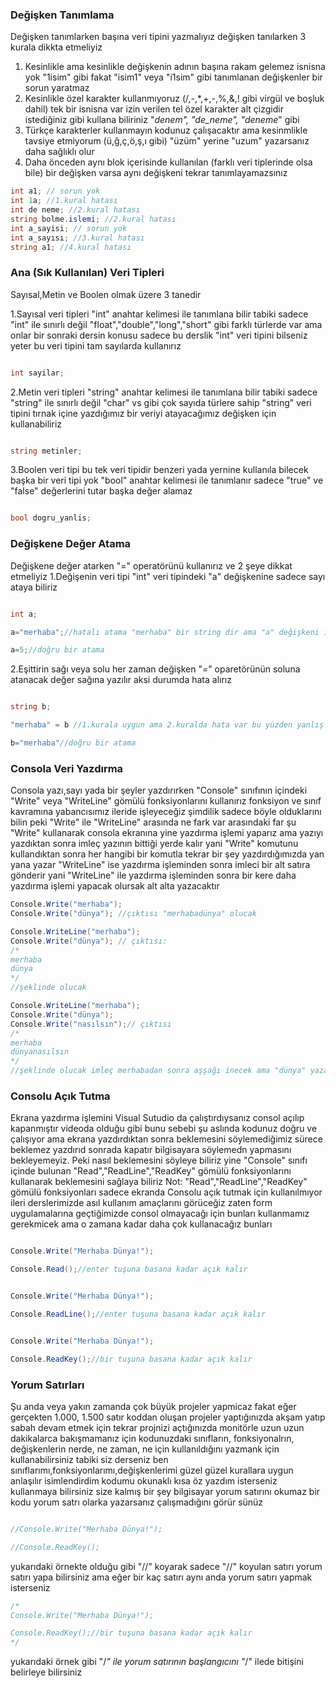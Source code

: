 ### Değişken Tanımlama
Değişken tanımlarken başına veri tipini yazmalıyız
değişken tanılarken 3 kurala dikkta etmeliyiz
1. Kesinlikle ama kesinlikle değişkenin adının başına rakam gelemez isnisna yok "1isim" gibi fakat "isim1" veya "i1sim" gibi tanımlanan değişkenler bir sorun yaratmaz
2. Kesinlikle özel karakter kullanmıyoruz (/,-,*,+,-,%,&,! gibi virgül ve boşluk dahil) tek bir isnisna var izin verilen tel özel karakter alt çizgidir istediğiniz gibi kullana biliriniz "_denem", "de_neme", "deneme_" gibi
3. Türkçe karakterler kullanmayın kodunuz çalışacaktır ama kesinmlikle tavsiye etmiyorum (ü,ğ,ç,ö,ş,ı gibi) "üzüm" yerine "uzum" yazarsanız daha sağlıklı olur
4. Daha önceden aynı blok içerisinde kullanılan (farklı veri tiplerinde olsa bile) bir değişken varsa aynı değişkeni tekrar tanımlayamazsınız 
```C#
int a1; // sorun yok
int 1a; //1.kural hatası
int de neme; //2.kural hatası
string bolme.islemi; //2.kural hatası
int a_sayisi; // sorun yok
int a_sayısı; //3.kural hatası
string a1; //4.kural hatası
```

### Ana (Sık Kullanılan) Veri Tipleri
Sayısal,Metin ve Boolen olmak üzere 3 tanedir

1.Sayısal veri tipleri "int" anahtar kelimesi ile tanımlana bilir tabiki sadece "int" ile sınırlı değil "float","double","long","short" gibi farklı türlerde var ama onlar bir sonraki dersin konusu sadece bu derslik "int" veri tipini bilseniz yeter bu veri tipini tam sayılarda kullanırız

```C#

int sayilar;

```

2.Metin veri tipleri "string" anahtar kelimesi ile tanımlana bilir tabiki sadece "string" ile sınırlı değil "char" vs gibi çok sayıda türlere sahip "string" veri tipini tırnak içine yazdığımız bir veriyi atayacağımız değişken için kullanabiliriz

```C#

string metinler;

```

3.Boolen veri tipi bu tek veri tipidir benzeri yada yernine kullanıla bilecek başka bir veri tipi yok "bool" anahtar kelimesi ile tanımlanır sadece "true" ve "false" değerlerini tutar başka değer alamaz

```C#

bool dogru_yanlis;

```

### Değişkene Değer Atama
Değişkene değer atarken "=" operatörünü kullanırız ve 2 şeye dikkat etmeliyiz
1.Değişenin veri tipi "int" veri tipindeki "a" değişkenine sadece sayı ataya biliriz

```C#

int a;

a="merhaba";//hatalı atama "merhaba" bir string dir ama "a" değişkeni ise "int"

a=5;//doğru bir atama

```

2.Eşittirin sağı veya solu her zaman değişken "=" oparetörünün soluna atanacak değer sağına yazılır aksi durumda hata alırız

```C#

string b;

"merhaba" = b //1.kurala uygun ama 2.kuralda hata var bu yüzden yanlış atama

b="merhaba"//doğru bir atama

```

### Consola Veri Yazdırma
Consola yazı,sayı yada bir şeyler yazdırırken "Console" sınıfının içindeki "Write" veya "WriteLine" gömülü fonksiyonlarını kullanırız fonksiyon ve sınıf kavramına yabancısımız ileride işleyeceğiz şimdilik sadece böyle olduklarını bilin 
peki "Write" ile "WriteLine" arasında ne fark var arasındaki far şu "Write" kullanarak consola ekranına yine yazdırma işlemi yaparız ama yazıyı yazdıktan sonra imleç yazının bittiği yerde kalır yani "Write" komutunu kullandıktan sonra her hangibi bir komutla tekrar bir şey yazdırdığımızda yan yana yazar 
"WriteLine" ise yazdırma işleminden sonra imleci bir alt satıra gönderir yani "WriteLine" ile yazdırma işleminden sonra bir kere daha yazdırma işlemi yapacak olursak alt alta yazacaktır
```C#
Console.Write("merhaba");
Console.Write("dünya"); //çıktısı "merhabadünya" olucak

Console.WriteLine("merhaba");
Console.Write("dünya"); // çıktısı:
/*
merhaba
dünya
*/
//şeklinde olucak

Console.WriteLine("merhaba");
Console.Write("dünya");
Console.Write("nasılsın");// çıktısı
/*
merhaba
dünyanasılsın
*/
//şeklinde olucak imleç merhabadan sonra aşşağı inecek ama "dünya" yazarken "Write" kullandığımız için "dünya" ve "nasılsın" birleşik yazılacak
```

### Consolu Açık Tutma
Ekrana yazdırma işlemini Visual Sutudio da çalıştırdıysanız consol açılıp kapanmıştır videoda olduğu gibi bunu sebebi şu aslında kodunuz doğru ve çalışıyor ama ekrana yazdırdıktan sonra beklemesini söylemediğimiz sürece beklemez yazdırıd sonrada kapatır bilgisayara söylemedn yapmasını bekleyemeyiz.
Peki nasıl beklemesini söyleye biliriz yine "Console" sınıfı içinde bulunan "Read","ReadLine","ReadKey" gömülü fonksiyonlarını kullanarak beklemesini sağlaya biliriz
Not: "Read","ReadLine","ReadKey" gömülü fonksiyonları sadece ekranda Consolu açık tutmak için kullanılmıyor ileri derslerimizde asıl kullanım amaçlarını görüceğiz zaten form uygulamalarına geçtiğimizde consol olmayacağı için bunları kullanmamız gerekmicek ama o zamana kadar daha çok kullanacağız bunları

```C#

Console.Write("Merhaba Dünya!");

Console.Read();//enter tuşuna basana kadar açık kalır

```

```C#

Console.Write("Merhaba Dünya!");

Console.ReadLine();//enter tuşuna basana kadar açık kalır

```

```C#

Console.Write("Merhaba Dünya!");

Console.ReadKey();//bir tuşuna basana kadar açık kalır

```

### Yorum Satırları 
Şu anda veya yakın zamanda çok büyük projeler yapmicaz fakat eğer gerçekten 1.000, 1.500 satır koddan oluşan projeler yaptığınızda akşam yatıp sabah devam etmek için tekrar projnizi açtığınızda monitörle uzun uzun dakikalarca bakışmamanız için kodunuzdaki sınıfların, fonksiyonalrın, değişkenlerin nerde, ne zaman, ne için kullanıldığını yazmank için kullanabilirsiniz tabiki siz derseniz ben sınıflarımı,fonksiyonlarımı,değişkenlerimi güzel güzel kurallara uygun anlaşılır isimlendirdim kodumu okunaklı kısa öz yazdım isterseniz kullanmaya bilirsiniz size kalmış bir şey
bilgisayar yorum satırını okumaz bir kodu yorum satrı olarka yazarsanız çalışmadığını görür sünüz 
```C#

//Console.Write("Merhaba Dünya!");

//Console.ReadKey();

```
yukarıdaki örnekte olduğu gibi "//" koyarak sadece "//" koyulan satırı yorum satırı yapa bilirsiniz
ama eğer bir kaç satırı aynı anda yorum satırı yapmak isterseniz
```C#
/*
Console.Write("Merhaba Dünya!");

Console.ReadKey();//bir tuşuna basana kadar açık kalır
*/
```
yukarıdaki örnek gibi "/*" ile yorum satırının başlangıcını "*/" ilede bitişini belirleye bilirsiniz
